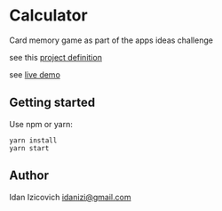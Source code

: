 # Calculator
Card memory game as part of the apps ideas challenge

see this [project definition](https://github.com/florinpop17/app-ideas/blob/master/Projects/2-Intermediate/Card-Memory-Game.md)

see [live demo](http://idanizi.github.io/card-memory-game)

## Getting started
Use npm or yarn:
```
yarn install
yarn start
```

## Author
Idan Izicovich <idanizi@gmail.com>